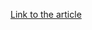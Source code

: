 [Link to the article](https://www.bleepingcomputer.com/news/security/banshee-stealer-evades-detection-using-apple-xprotect-encryption-algo/)
